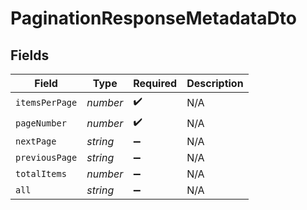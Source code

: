 # PaginationResponseMetadataDto


## Fields

| Field              | Type               | Required           | Description        |
| ------------------ | ------------------ | ------------------ | ------------------ |
| `itemsPerPage`     | *number*           | :heavy_check_mark: | N/A                |
| `pageNumber`       | *number*           | :heavy_check_mark: | N/A                |
| `nextPage`         | *string*           | :heavy_minus_sign: | N/A                |
| `previousPage`     | *string*           | :heavy_minus_sign: | N/A                |
| `totalItems`       | *number*           | :heavy_minus_sign: | N/A                |
| `all`              | *string*           | :heavy_minus_sign: | N/A                |